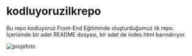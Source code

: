 # kodluyoruzilkrepo
Bu repo kodluyoruz Front-End Eğitiminde oluşturduğumuz ilk repo. İçerisinde bir adet README dosyası, bir adet de index.html barındırıyor.


![projefoto](https://resimyukle.io/r/LApc6eV7Rk)
